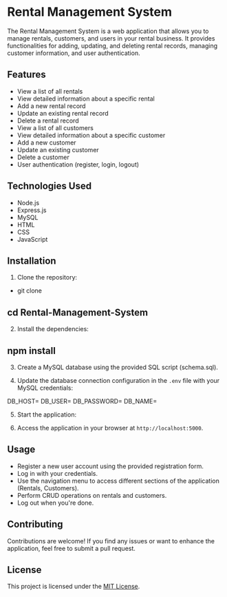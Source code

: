 # Rental Management System

The Rental Management System is a web application that allows you to manage rentals, customers, and users in your rental business. It provides functionalities for adding, updating, and deleting rental records, managing customer information, and user authentication.

## Features

- View a list of all rentals
- View detailed information about a specific rental
- Add a new rental record
- Update an existing rental record
- Delete a rental record
- View a list of all customers
- View detailed information about a specific customer
- Add a new customer
- Update an existing customer
- Delete a customer
- User authentication (register, login, logout)

## Technologies Used

- Node.js
- Express.js
- MySQL
- HTML
- CSS
- JavaScript

## Installation
1. Clone the repository:
- git clone <repository-url>


## cd Rental-Management-System
2.  Install the dependencies:

##  npm install

3. Create a MySQL database using the provided SQL script (schema.sql).

4. Update the database connection configuration in the `.env` file with your MySQL credentials:


DB_HOST=<your-database-host>
DB_USER=<your-database-username>
DB_PASSWORD=<your-database-password>
DB_NAME=<your-database-name>


5. Start the application:



6. Access the application in your browser at `http://localhost:5000`.

## Usage

- Register a new user account using the provided registration form.
- Log in with your credentials.
- Use the navigation menu to access different sections of the application (Rentals, Customers).
- Perform CRUD operations on rentals and customers.
- Log out when you're done.

## Contributing

Contributions are welcome! If you find any issues or want to enhance the application, feel free to submit a pull request.

## License

This project is licensed under the [MIT License](LICENSE).





